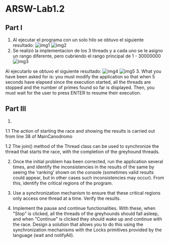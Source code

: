 # ARSW-Lab1.2
## Part I
1.  Al ejecutar el programa con un solo hilo se obtuvo el siguiente resultado:
![img1](https://user-images.githubusercontent.com/48091585/73319638-00941680-420b-11ea-9a51-3938d5009d26.PNG)
![img2](https://user-images.githubusercontent.com/48091585/73319655-07bb2480-420b-11ea-8df2-e29930eb13d6.png)
2.  Se realizó la implementacion de los 3 threads y a cada uno se le asigno un rango diferente, pero cubriendo el rango principal de 1 - 30000000
![img3](https://user-images.githubusercontent.com/48091585/73319658-0a1d7e80-420b-11ea-9d12-81c7b3f860cb.png)

Al ejecutarlo se obtuvo el siguiente resultado:
![img4](https://user-images.githubusercontent.com/48091585/73319660-0be74200-420b-11ea-8f38-038842f3c66c.png)
![img5](https://user-images.githubusercontent.com/48091585/73319662-0e499c00-420b-11ea-9d96-23df6128f337.png)
3.  What you have been asked for is: you must modify the application so that when 5 seconds have elapsed since the execution started, all the threads are stopped and the number of primes ​​found so far is displayed. Then, you must wait for the user to press ENTER to resume their execution.

## Part III
1.  
1.1 The action of starting the race and showing the results is carried out from line 38 of MainCanodromo



1.2 The join() method of the Thread class can be used to synchronize the thread that starts the race, with the completion of the greyhound threads.



2.  Once the initial problem has been corrected, run the application several times, and identify the inconsistencies in the results of the same by seeing the ‘ranking’ shown on the console (sometimes valid results could appear, but in other cases such inconsistencies may occur). From this, identify the critical regions of the program.


3.  Use a synchronization mechanism to ensure that these critical regions only access one thread at a time. Verify the results.



4.  Implement the pause and continue functionalities. With these, when "Stop" is clicked, all the threads of the greyhounds should fall asleep, and when "Continue" is clicked they should wake up and continue with the race. Design a solution that allows you to do this using the synchronization mechanisms with the Locks primitives provided by the language (wait and notifyAll).
